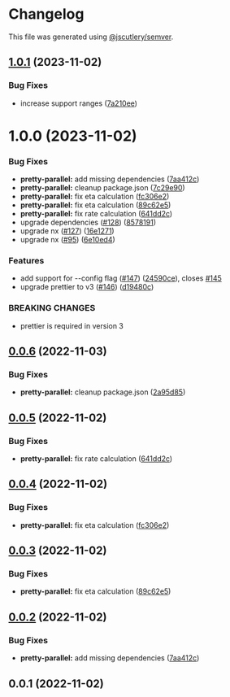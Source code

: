 # Changelog

This file was generated using [@jscutlery/semver](https://github.com/jscutlery/semver).

## [1.0.1](https://github.com/skrtheboss/prettier-tools/compare/v1.0.0...v1.0.1) (2023-11-02)

### Bug Fixes

-   increase support ranges ([7a210ee](https://github.com/skrtheboss/prettier-tools/commit/7a210eec3fc21391bad4aea8e2ec8801f5b2cc47))

# 1.0.0 (2023-11-02)

### Bug Fixes

-   **pretty-parallel:** add missing dependencies ([7aa412c](https://github.com/skrtheboss/prettier-tools/commit/7aa412c4d866c16264ac5e3663be735915e63fc0))
-   **pretty-parallel:** cleanup package.json ([7c29e90](https://github.com/skrtheboss/prettier-tools/commit/7c29e903f5e004e5f11c58121394095b67dce2e6))
-   **pretty-parallel:** fix eta calculation ([fc306e2](https://github.com/skrtheboss/prettier-tools/commit/fc306e271e662642a06d35419c81bc4e7bfebd39))
-   **pretty-parallel:** fix eta calculation ([89c62e5](https://github.com/skrtheboss/prettier-tools/commit/89c62e5929c88942499bd571ef830b9c8744204e))
-   **pretty-parallel:** fix rate calculation ([641dd2c](https://github.com/skrtheboss/prettier-tools/commit/641dd2cd9093eeba28d657523262c52f2ea85ff2))
-   upgrade dependencies ([#128](https://github.com/skrtheboss/prettier-tools/issues/128)) ([8578191](https://github.com/skrtheboss/prettier-tools/commit/85781915f56c56b397f7c4f43660edeb17fb5c06))
-   upgrade nx ([#127](https://github.com/skrtheboss/prettier-tools/issues/127)) ([16e1271](https://github.com/skrtheboss/prettier-tools/commit/16e127162a6c6be6b05807511363109781e8b78d))
-   upgrade nx ([#95](https://github.com/skrtheboss/prettier-tools/issues/95)) ([6e10ed4](https://github.com/skrtheboss/prettier-tools/commit/6e10ed401c5bc2d6dbe9c8fc5d304037ea909f47))

### Features

-   add support for --config flag ([#147](https://github.com/skrtheboss/prettier-tools/issues/147)) ([24590ce](https://github.com/skrtheboss/prettier-tools/commit/24590ce78894af32d26ec725ab5b254c977fb14d)), closes [#145](https://github.com/skrtheboss/prettier-tools/issues/145)
-   upgrade prettier to v3 ([#146](https://github.com/skrtheboss/prettier-tools/issues/146)) ([d19480c](https://github.com/skrtheboss/prettier-tools/commit/d19480c0714d9cac7771b5cec1aa99c93b3a9e0c))

### BREAKING CHANGES

-   prettier is required in version 3

## [0.0.6](https://github.com/skrtheboss/prettier-tools/compare/pretty-parallel@0.0.5...pretty-parallel@0.0.6) (2022-11-03)

### Bug Fixes

-   **pretty-parallel:** cleanup package.json ([2a95d85](https://github.com/skrtheboss/prettier-tools/commit/2a95d850b3855445e42f59d0369e6ec8757e6c28))

## [0.0.5](https://github.com/skrtheboss/prettier-tools/compare/pretty-parallel@0.0.4...pretty-parallel@0.0.5) (2022-11-02)

### Bug Fixes

-   **pretty-parallel:** fix rate calculation ([641dd2c](https://github.com/skrtheboss/prettier-tools/commit/641dd2cd9093eeba28d657523262c52f2ea85ff2))

## [0.0.4](https://github.com/skrtheboss/prettier-tools/compare/pretty-parallel@0.0.3...pretty-parallel@0.0.4) (2022-11-02)

### Bug Fixes

-   **pretty-parallel:** fix eta calculation ([fc306e2](https://github.com/skrtheboss/prettier-tools/commit/fc306e271e662642a06d35419c81bc4e7bfebd39))

## [0.0.3](https://github.com/skrtheboss/prettier-tools/compare/pretty-parallel@0.0.2...pretty-parallel@0.0.3) (2022-11-02)

### Bug Fixes

-   **pretty-parallel:** fix eta calculation ([89c62e5](https://github.com/skrtheboss/prettier-tools/commit/89c62e5929c88942499bd571ef830b9c8744204e))

## [0.0.2](https://github.com/skrtheboss/prettier-tools/compare/pretty-parallel@0.0.1...pretty-parallel@0.0.2) (2022-11-02)

### Bug Fixes

-   **pretty-parallel:** add missing dependencies ([7aa412c](https://github.com/skrtheboss/prettier-tools/commit/7aa412c4d866c16264ac5e3663be735915e63fc0))

## 0.0.1 (2022-11-02)
